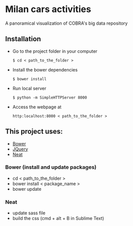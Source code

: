 # Milan cars activities
A panoramical visualization of COBRA's big data repository

## Installation
- Go to the project folder in your computer
	```
	$ cd < path_to_the_folder >
	```
- Install the bower dependencies
	```
	$ bower install
	```
- Run local server 
	```
	$ python -m SimpleHTTPServer 8000
	```
- Access the webpage at
	```
	http:localhost:8000 < path_to_the_folder >
	```

## This project uses:
-	[Bower](https://bower.io/)
-	[JQuery](https://jquery.com/)
-	[Neat](http://neat.bourbon.io/)

[comment]: <> "[D3](https://d3js.org/)"
[comment]: <> "[Handlebars](http://handlebarsjs.com/)"

### Bower (install and update packages)
-	cd < path_to_the_folder >
-	bower install < package_name >
-	bower update

### Neat 
- 	update sass file
-	build the css (cmd + alt + B in Sublime Text)